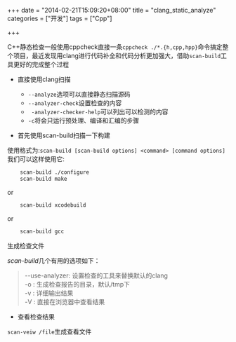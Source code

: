 +++
date = "2014-02-21T15:09:20+08:00"
title = "clang_static_analyze"
categories = ["开发"]
tags = ["Cpp"]

+++

C++静态检查一般使用cppcheck直接一条`cppcheck ./*.{h,cpp,hpp}`命令搞定整个项目，最近发现用clang进行代码补全和代码分析更加强大，借助`scan-build`工具更好的完成整个过程

+ 直接使用clang扫描

    - `--analyze`选项可以直接静态扫描源码  
    - `--analyzer-check`设置检查的内容
    - ` -analyzer-checker-help`可以列出可以检测的内容
    - `-c`将会只运行预处理、编译和汇编的步骤

+ 首先使用scan-build扫描一下构建

使用格式为:`scan-build [scan-build options] <command> [command options]`
我们可以这样使用它:

``` sh
    scan-build ./configure
    scan-build make
```

or

``` sh
    scan-build xcodebuild
```

or

``` sh
    scan-build gcc
```

生成检查文件  

*scan-build*几个有用的选项如下：

> --use-analyzer:  设置检查的工具来替换默认的clang   
>  -o :  生成检查报告的目录，默认/tmp下   
>  -v : 详细输出结果   
> -V : 直接在浏览器中查看结果  

+ 查看检查结果

`scan-veiw /file`生成查看文件
